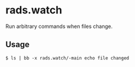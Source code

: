 # rads.watch

Run arbitrary commands when files change.

## Usage

```
$ ls | bb -x rads.watch/-main echo file changed
```

